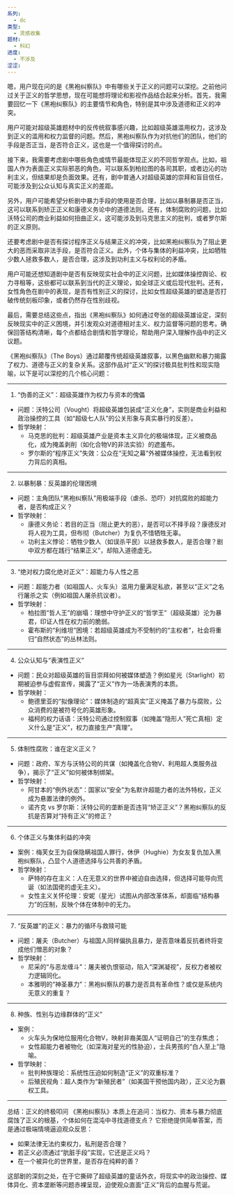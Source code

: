 ```yaml
---
系列:
  - dc
类型:
  - 灵感收集
题材:
  - 科幻
进度:
  - 不涉及
涩涩:
---
```

嗯，用户现在问的是《黑袍纠察队》中有哪些关于正义的问题可以深挖。之前他问过关于正义的哲学思想，现在可能想将理论和影视作品结合起来分析。首先，我需要回忆一下《黑袍纠察队》的主要情节和角色，特别是其中涉及道德和正义的冲突。

用户可能对超级英雄题材中的反传统叙事感兴趣，比如超级英雄滥用权力，这涉及到正义的滥用和权力监督的问题。然后，黑袍纠察队作为对抗他们的团队，他们的手段是否正当，是否符合正义，这也是一个值得探讨的点。

接下来，我需要考虑剧中哪些角色或情节最能体现正义的不同哲学观点。比如，祖国人作为表面正义实际邪恶的角色，可以联系到柏拉图的各司其职，或者边沁的功利主义，但结果却是负面效果。还有，剧中普通人对超级英雄的崇拜和盲目信任，可能涉及到公众认知与真实正义的差距。

另外，用户可能希望分析剧中暴力手段的使用是否合理，比如以暴制暴是否正当，这可以联系到矫正正义和康德义务论中的道德法则。还有，体制腐败的问题，比如沃特公司的商业利益如何扭曲正义，这可能涉及到马克思主义的批判，或者罗尔斯的正义原则。

还要考虑剧中是否有探讨程序正义与结果正义的冲突，比如黑袍纠察队为了阻止更大的恶而采取非法手段，是否符合正义。此外，个体与集体的利益冲突，比如牺牲少数人拯救多数人，是否合理，这涉及到功利主义与权利论的矛盾。

用户可能还想知道剧中是否有反映现实社会中的正义问题，比如媒体操控舆论、权力寻租等，这些都可以联系到当代的正义理论，如全球正义或后现代批判。还有，女性角色在剧中的表现，是否有性别正义的探讨，比如女性超级英雄的塑造是否打破传统刻板印象，或者仍然存在性别歧视。

最后，需要总结这些点，指出《黑袍纠察队》如何通过夸张的超级英雄设定，深刻反映现实中的正义困境，并引发观众对道德相对主义、权力监督等问题的思考。确保回答结构清晰，每个点都结合剧情和哲学理论，帮助用户深入理解作品中的正义议题。


《黑袍纠察队》（The Boys）通过颠覆传统超级英雄叙事，以黑色幽默和暴力揭露了权力、道德与正义的复杂关系。这部作品对“正义”的探讨极具批判性和现实隐喻，以下是可以深挖的几个核心问题：

---

 1. “伪善的正义”：超级英雄作为权力与资本的傀儡
  - 问题：沃特公司（Vought）将超级英雄包装成“正义化身”，实则是商业利益和政治操控的工具（如“超级七人队”的公关形象与真实暴行的反差）。  
  - 哲学映射：  
    - 马克思的批判：超级英雄产业是资本主义异化的极端体现，正义被商品化，成为掩盖剥削（如化合物V的非法实验）的遮羞布。  
    - 罗尔斯的“程序正义”失效：公众在“无知之幕”外被媒体操控，无法看到权力背后的真相。

---

 2. 以暴制暴：反英雄的伦理困境
  - 问题：主角团队“黑袍纠察队”用极端手段（虐杀、恐吓）对抗腐败的超能力者，是否构成正义？  
  - 哲学映射：  
    - 康德义务论：若目的正当（阻止更大的恶），是否可以不择手段？康德反对将人视为工具，但布彻（Butcher）为复仇不惜牺牲无辜。  
    - 功利主义悖论：牺牲少数人（如误杀平民）以拯救多数人，是否合理？剧中双方都在践行“结果正义”，却陷入道德虚无。

---

 3. “绝对权力腐化绝对正义”：超能力与人性之恶
  - 问题：超能力者（如祖国人、火车头）滥用力量满足私欲，甚至以“正义”之名行屠杀之实（例如祖国人屠杀抗议者）。  
  - 哲学映射：  
    - 柏拉图“哲人王”的崩塌：理想中守护正义的“哲学王”（超级英雄）沦为暴君，印证人性在权力前的脆弱。  
    - 霍布斯的“利维坦”困境：若超级英雄成为不受制约的“主权者”，社会将重归“自然状态”的丛林法则。

---

 4. 公众认知与“表演性正义”
  - 问题：民众对超级英雄的盲目崇拜如何被媒体塑造？例如星光（Starlight）初期被迫参与虚假宣传，揭露了“正义”作为一场表演秀的本质。  
  - 哲学映射：  
    - 鲍德里亚的“拟像理论”：媒体制造的“超真实”正义掩盖了暴力与腐败，公众消费的是被符号化的英雄形象。  
    - 福柯的权力话语：沃特公司通过控制叙事（如掩盖“隐形人”死亡真相）定义什么是“正义”，权力直接生产“真理”。

---

 5. 体制性腐败：谁在定义正义？
  - 问题：政府、军方与沃特公司的共谋（如掩盖化合物V、利用超人类服务战争），揭示了“正义”如何被体制绑架。  
  - 哲学映射：  
    - 阿甘本的“例外状态”：国家以“安全”为名默许超能力者的法外特权，正义成为悬置法律的例外。  
    - 诺齐克 vs 罗尔斯：沃特公司的垄断是否违背“矫正正义”？黑袍纠察队的反抗是否算对“持有正义”的修正？

---

 6. 个体正义与集体利益的冲突
  - 案例：梅芙女王为自保隐瞒祖国人罪行，休伊（Hughie）为女友复仇加入黑袍纠察队，凸显个人道德选择与公共善的矛盾。  
  - 哲学映射：  
    - 萨特的存在主义：人在无意义的世界中被迫自由选择，但选择可能导向荒诞（如法国佬的虚无主义）。  
    - 女性主义关怀伦理：安妮（星光）试图从内部改革体系，却面临“结构暴力”的压制，反映个体在体制中的无力。

---

 7. “反英雄”的正义：暴力的循环与救赎可能
  - 问题：屠夫（Butcher）与祖国人同样偏执且暴力，是否意味着反抗者终将变成他们憎恶的对象？  
  - 哲学映射：  
    - 尼采的“与恶龙缠斗”：屠夫被仇恨驱动，陷入“深渊凝视”，反权力者被权力逻辑同化。  
    - 本雅明的“神圣暴力”：黑袍纠察队的暴力是否具有革命性？或仅是系统内无意义的重复？

---

 8. 种族、性别与边缘群体的“正义”
  - 案例：  
    - 火车头为保地位服用化合物V，映射非裔美国人“证明自己”的生存焦虑；  
    - 女性超能力者被物化（如深海对星光的性胁迫），士兵男孩的“白人至上”隐喻。  
  - 哲学映射：  
    - 批判种族理论：系统性压迫如何制造“正义”的双重标准？  
    - 后殖民视角：超人类作为“新殖民者”（如美国干预他国内政），正义沦为霸权工具。

---

 总结：正义的终极叩问
《黑袍纠察队》本质上在追问：当权力、资本与暴力彻底腐蚀了正义的根基，个体如何在混沌中寻找道德支点？ 它拒绝提供简单答案，而是通过极端情境逼迫观众反思：  
- 如果法律无法约束权力，私刑是否合理？  
- 若正义必须通过“肮脏手段”实现，它还是正义吗？  
- 在一个被异化的世界里，是否存在纯粹的善？

这部剧的深刻之处，在于它撕碎了超级英雄的童话外衣，将现实中的政治操控、媒体异化、资本垄断等问题赤裸呈现，迫使观众直面“正义”背后的血腥与荒诞。